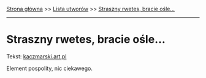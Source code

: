 [Strona główna](../index.md) >> [Lista utworów](../list.md) >> [Straszny rwetes, bracie ośle…](568.md)

---

# Straszny rwetes, bracie ośle…

Tekst: [kaczmarski.art.pl](https://www.kaczmarski.art.pl/tworczosc/wiersze/straszny-rwetes-bracie-osle/)

Element pospolity, nic ciekawego.